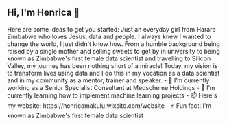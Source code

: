 ## Hi, I'm Henrica 👋

<!--
**henricamakulu/henricamakulu** is a ✨ _special_ ✨ repository because its `README.md` (this file) appears on your GitHub profile. 
--!>

Here are some ideas to get you started:

Just an everyday girl from Harare Zimbabwe who loves Jesus, data and people.

I always knew I wanted to change the world, I just didn't know how. From a humble background being raised by a single mother and selling sweets to get by in university to being known as Zimbabwe's first female data scientist and travelling to Silicon Valley, my journey has been nothing short of a miracle!

Today, my vision is to transform lives using data and I do this in my vocation as a data scientist and in my community as a mentor, trainer and speaker.

- 🔭 I’m currently working as a Senior Specialist Consultant at Medscheme Holdings
- 🌱 I’m currently learning how to implement machine learning projects
- 📫 Here's my website: https://henricamakulu.wixsite.com/website
- ⚡ Fun fact: I'm known as Zimbabwe's first female data scientist

